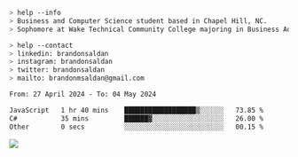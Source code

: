 ````bash
> help --info
> Business and Computer Science student based in Chapel Hill, NC.
> Sophomore at Wake Technical Community College majoring in Business Administration.
````

````bash
> help --contact
> linkedin: brandonsaldan
> instagram: brandonsaldan
> twitter: brandonsaldan
> mailto: brandonmsaldan@gmail.com
````

<!--START_SECTION:waka-->

```txt
From: 27 April 2024 - To: 04 May 2024

JavaScript   1 hr 40 mins    ██████████████████▒░░░░░░   73.85 %
C#           35 mins         ██████▓░░░░░░░░░░░░░░░░░░   26.00 %
Other        0 secs          ░░░░░░░░░░░░░░░░░░░░░░░░░   00.15 %
```

<!--END_SECTION:waka-->

![](https://komarev.com/ghpvc/?username=brandonsaldan&color=6A8AFF)
